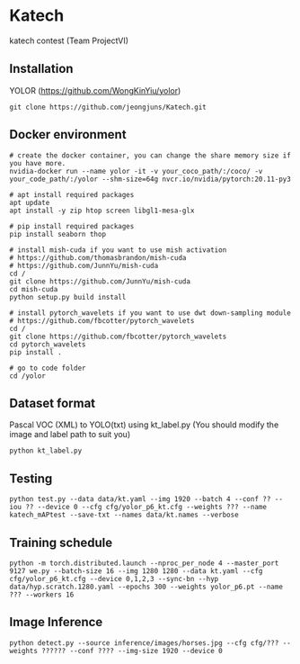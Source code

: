 # Katech
katech contest (Team ProjectVI)

## Installation
YOLOR (https://github.com/WongKinYiu/yolor)
```
git clone https://github.com/jeongjuns/Katech.git
```

## Docker environment
```
# create the docker container, you can change the share memory size if you have more.
nvidia-docker run --name yolor -it -v your_coco_path/:/coco/ -v your_code_path/:/yolor --shm-size=64g nvcr.io/nvidia/pytorch:20.11-py3

# apt install required packages
apt update
apt install -y zip htop screen libgl1-mesa-glx

# pip install required packages
pip install seaborn thop

# install mish-cuda if you want to use mish activation
# https://github.com/thomasbrandon/mish-cuda
# https://github.com/JunnYu/mish-cuda
cd /
git clone https://github.com/JunnYu/mish-cuda
cd mish-cuda
python setup.py build install

# install pytorch_wavelets if you want to use dwt down-sampling module
# https://github.com/fbcotter/pytorch_wavelets
cd /
git clone https://github.com/fbcotter/pytorch_wavelets
cd pytorch_wavelets
pip install .

# go to code folder
cd /yolor

```

## Dataset format
Pascal VOC (XML) to YOLO(txt)
using kt_label.py (You should modify the image and label path to suit you)
```
python kt_label.py
```
## Testing
```
python test.py --data data/kt.yaml --img 1920 --batch 4 --conf ?? --iou ?? --device 0 --cfg cfg/yolor_p6_kt.cfg --weights ??? --name katech_mAPtest --save-txt --names data/kt.names --verbose
```

## Training schedule
```
python -m torch.distributed.launch --nproc_per_node 4 --master_port 9127 we.py --batch-size 16 --img 1280 1280 --data kt.yaml --cfg cfg/yolor_p6_kt.cfg --device 0,1,2,3 --sync-bn --hyp data/hyp.scratch.1280.yaml --epochs 300 --weights yolor_p6.pt --name ??? --workers 16
```

## Image Inference
```
python detect.py --source inference/images/horses.jpg --cfg cfg/??? --weights ?????? --conf ???? --img-size 1920 --device 0
```
